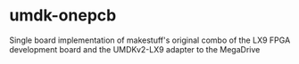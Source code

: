 # umdk-onepcb
 Single board implementation of makestuff's original combo of the LX9 FPGA development board and the UMDKv2-LX9 adapter to the MegaDrive
